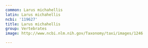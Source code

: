 ```yaml
---
common: Larus michahellis
latin: Larus michahellis
ncbi: '119627'
title: Larus michahellis
group: Vertebrates
image: http://www.ncbi.nlm.nih.gov/Taxonomy/taxi/images/1246

---
```

